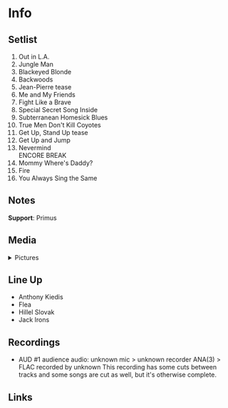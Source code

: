 # Info

## Setlist

1. Out in L.A.
2. Jungle Man
3. Blackeyed Blonde
4. Backwoods
5. Jean-Pierre tease
6. Me and My Friends
7. Fight Like a Brave
8. Special Secret Song Inside
9. Subterranean Homesick Blues
10. True Men Don't Kill Coyotes
11. Get Up, Stand Up tease
12. Get Up and Jump
13. Nevermind
<br> ENCORE BREAK
14. Mommy Where's Daddy?
15. Fire
16. You Always Sing the Same

## Notes

**Support**: Primus

## Media 

<details>
  <summary>Pictures</summary>
  <!--<img alt="Setlist" title="Setlist" src="_.jpg" height="200" />
  <img alt="Ticket" title="Ticket" src="_.jpg" height="200" />
  <img alt="Flyer" title="Flyer" src="_.jpg" height="200" />
  <img alt="Clipping" title="Clipping" src="_.jpg" height="200" />-->
</details>

## Line Up

* Anthony Kiedis
* Flea
* Hillel Slovak
* Jack Irons

## Recordings

* AUD #1 audience audio: unknown mic > unknown recorder ANA(3) > FLAC recorded by unknown This recording has some cuts between tracks and some songs are cut as well, but it's otherwise complete.

## Links